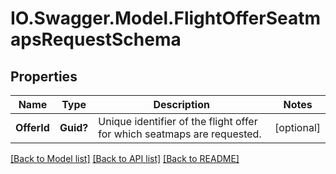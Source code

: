 # IO.Swagger.Model.FlightOfferSeatmapsRequestSchema
## Properties

Name | Type | Description | Notes
------------ | ------------- | ------------- | -------------
**OfferId** | **Guid?** | Unique identifier of the flight offer for which seatmaps are requested. | [optional] 

[[Back to Model list]](../README.md#documentation-for-models) [[Back to API list]](../README.md#documentation-for-api-endpoints) [[Back to README]](../README.md)

